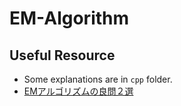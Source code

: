 # EM-Algorithm

## Useful Resource
* Some explanations are in `cpp` folder.
* [EMアルゴリズムの良問２選](https://yamaguchiyuto.gitbooks.io/em-algorithm/content/)
